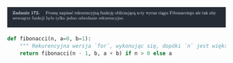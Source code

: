 <picture>
  <source srcset="../../srt/zbior_zadan/172.png" media="(prefers-color-scheme: light)">
  <source srcset="../../srt/zbior_zadan/black_172.png" media="(prefers-color-scheme: dark)">
  <img src="../../srt/zbior_zadan/black_172.png" alt="zadanie 172">
</picture>

```python
def fibonacci(n, a=0, b=1):
    """ Rekurencyjna wersja `for`, wykonując się, dopóki `n` jest większe niż 0. """
    return fibonacci(n - 1, b, a + b) if n > 0 else a
```
